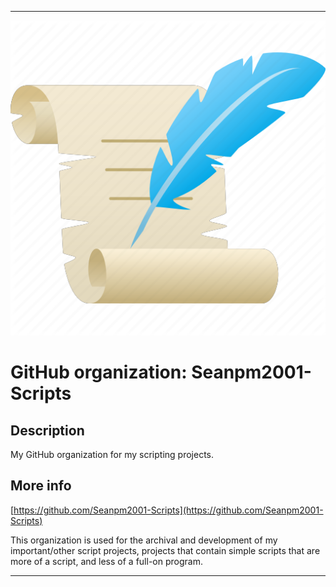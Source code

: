 
***

![Scroll4.png failed to load. The file may be missing or corrupt. Check the file path for errors first.](/AdditionalInfo/1/Seanpm2001-Scripts/Scroll4.png)

# GitHub organization: Seanpm2001-Scripts

## Description

My GitHub organization for my scripting projects.

## More info

[https://github.com/Seanpm2001-Scripts](https://github.com/Seanpm2001-Scripts)

This organization is used for the archival and development of my important/other script projects, projects that contain simple scripts that are more of a script, and less of a full-on program.

***

